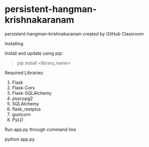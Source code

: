 # persistent-hangman-krishnakaranam
persistent-hangman-krishnakaranam created by GitHub Classroom

Installing

Install and update using pip:

> pip install <library_name>

Required Libraries:

1. Flask
2. Flask-Cors
3. Flask-SQLAlchemy
4. psycopg2
5. SQLAlchemy
6. flask_restplus
7. gunicorn
8. PyLD

Run app.py through command line

python app.py
